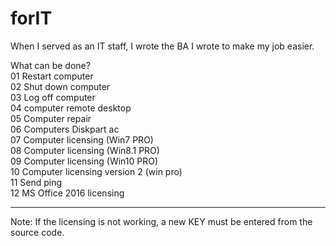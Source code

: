 # forIT
When I served as an IT staff, I wrote the BA I wrote to make my job easier.

What can be done?<br>
01 Restart computer<br>
02 Shut down computer<br>
03 Log off computer<br>
04 computer remote desktop<br>
05 Computer repair<br>
06 Computers Diskpart ac<br>
07 Computer licensing (Win7 PRO)<br>
08 Computer licensing (Win8.1 PRO)<br>
09 Computer licensing (Win10 PRO)<br>
10 Computer licensing version 2 (win pro)<br>
11 Send ping<br>
12 MS Office 2016 licensing<br>
<hr>
Note: If the licensing is not working, a new KEY must be entered from the source code.
